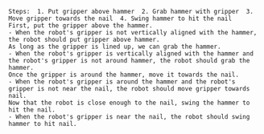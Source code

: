 
    Steps:  1. Put gripper above hammer  2. Grab hammer with gripper  3. Move gripper towards the nail  4. Swing hammer to hit the nail
    First, put the gripper above the hammer.
    - When the robot's gripper is not vertically aligned with the hammer, the robot should put gripper above hammer.
    As long as the gripper is lined up, we can grab the hammer.
    - When the robot's gripper is vertically aligned with the hammer and the robot's gripper is not around hammer, the robot should grab the hammer.
    Once the gripper is around the hammer, move it towards the nail.
    - When the robot's gripper is around the hammer and the robot's gripper is not near the nail, the robot should move gripper towards nail.
    Now that the robot is close enough to the nail, swing the hammer to hit the nail.
    - When the robot's gripper is near the nail, the robot should swing hammer to hit nail.